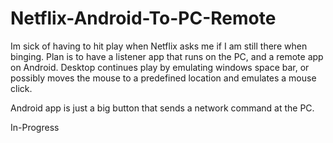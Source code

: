 Netflix-Android-To-PC-Remote
============================

Im sick of having to hit play when Netflix asks me if I am still there when binging. Plan is to have a listener app that runs on the PC, and a remote app on Android. Desktop continues play by emulating windows space bar, or possibly moves the mouse to a predefined location and emulates a mouse click. 

Android app is just a big button that sends a network command at the PC.

In-Progress

